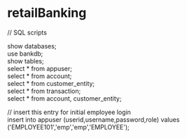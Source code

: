 # retailBanking


// SQL scripts  

show databases;  
use bankdb;  
show tables;  
select * from appuser;  
select * from account;  
select * from customer_entity;  
select * from transaction;  
select * from account, customer_entity;  

// insert this entry for initial employee login  
insert into appuser (userid,username,password,role) values ('EMPLOYEE101','emp','emp','EMPLOYEE');  
